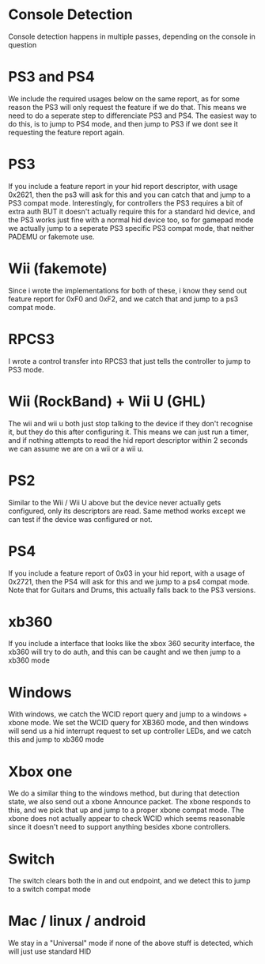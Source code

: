 # Console Detection
Console detection happens in multiple passes, depending on the console in question

# PS3 and PS4
We include the required usages below on the same report, as for some reason the PS3 will only request the feature if we do that.
This means we need to do a seperate step to differenciate PS3 and PS4. The easiest way to do this, is to jump to PS4 mode, and then jump to PS3 if we dont see it requesting the feature report again.
# PS3
If you include a feature report in your hid report descriptor, with usage 0x2621, then the ps3 will ask for this and you can catch that and jump to a PS3 compat mode.
Interestingly, for controllers the PS3 requires a bit of extra auth BUT it doesn't actually require this for a standard hid device, and the PS3 works just fine with a normal hid device too, so for gamepad mode we actually jump to a seperate PS3 specific PS3 compat mode, that neither PADEMU or fakemote use.

# Wii (fakemote)
Since i wrote the implementations for both of these, i know they send out feature report for 0xF0 and 0xF2, and we catch that and jump to a ps3 compat mode.

# RPCS3
I wrote a control transfer into RPCS3 that just tells the controller to jump to PS3 mode.
# Wii (RockBand) + Wii U (GHL)
The wii and wii u both just stop talking to the device if they don't recognise it, but they do this after configuring it. This means we can just run a timer, and if nothing attempts to read the hid report descriptor within 2 seconds we can assume we are on a wii or a wii u.

# PS2
Similar to the Wii / Wii U above but the device never actually gets configured, only its descriptors are read. Same method works except we can test if the device was configured or not.
# PS4
If you include a feature report of 0x03 in your hid report, with a usage of 0x2721, then the PS4 will ask for this and we jump to a ps4 compat mode. Note that for Guitars and Drums, this actually falls back to the PS3 versions.

# xb360
If you include a interface that looks like the xbox 360 security interface, the xb360 will try to do auth, and this can be caught and we then jump to a xb360 mode

# Windows
With windows, we catch the WCID report query and jump to a windows + xbone mode. We set the WCID query for XB360 mode, and then windows will send us a hid interrupt request to set up controller LEDs, and we catch this and jump to xb360 mode

# Xbox one
We do a similar thing to the windows method, but during that detection state, we also send out a xbone Announce packet. The xbone responds to this, and we pick that up and jump to a proper xbone compat mode. The xbone does not actually appear to check WCID which seems reasonable since it doesn't need to support anything besides xbone controllers.

# Switch
The switch clears both the in and out endpoint, and we detect this to jump to a switch compat mode

# Mac / linux / android
We stay in a "Universal" mode if none of the above stuff is detected, which will just use standard HID